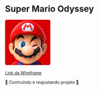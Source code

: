 # Super Mario Odyssey

<img src="img/intro.png" width="150" alt="Super Mario">

[Link da Wireframe](https://wireframe.cc/xb6SKw)


🚧 Contruindo e reajustando projeto 🚧
